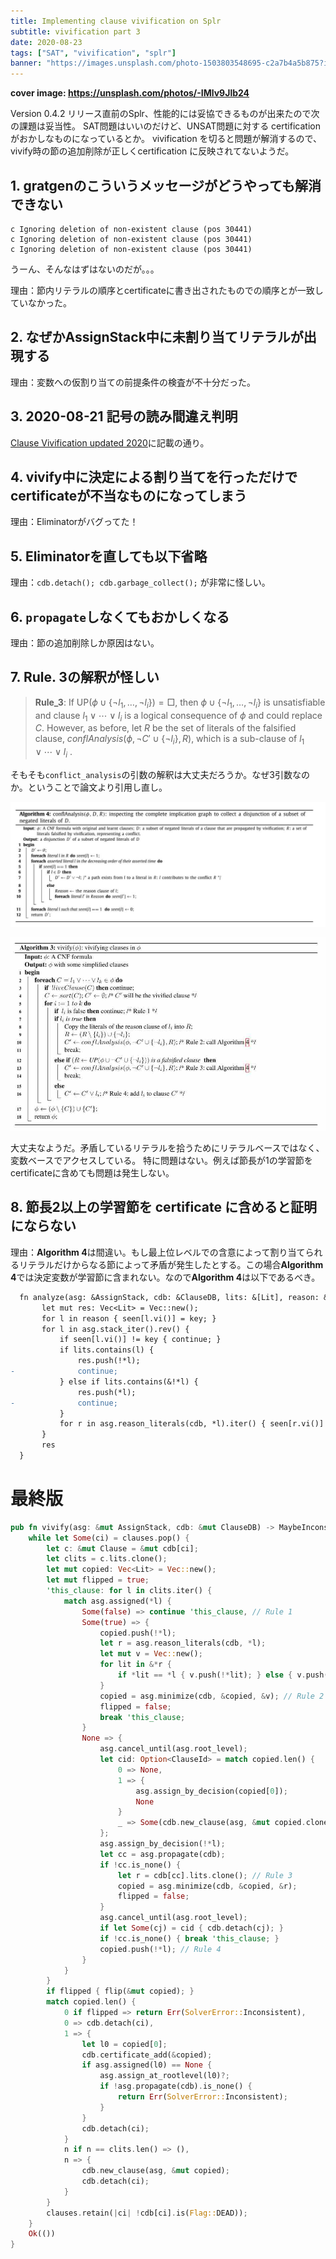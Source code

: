 ```yaml
---
title: Implementing clause vivification on Splr
subtitle: vivification part 3
date: 2020-08-23
tags: ["SAT", "vivification", "splr"]
banner: "https://images.unsplash.com/photo-1503803548695-c2a7b4a5b875?ixlib=rb-1.2.1&auto=format&fit=crop&w=1950&q=80"
---
```

**cover image: https://unsplash.com/photos/-IMlv9Jlb24**

Version 0.4.2 リリース直前のSplr、性能的には妥協できるものが出来たので次の課題は妥当性。
SAT問題はいいのだけど、UNSAT問題に対する certification がおかしなものになっているとか。
vivification を切ると問題が解消するので、vivify時の節の追加削除が正しくcertification に反映されてないようだ。

## 1. gratgenのこういうメッセージがどうやっても解消できない

```text
c Ignoring deletion of non-existent clause (pos 30441)
c Ignoring deletion of non-existent clause (pos 30441)
c Ignoring deletion of non-existent clause (pos 30441)
```

うーん、そんなはずはないのだが。。。

理由：節内リテラルの順序とcertificateに書き出されたものでの順序とが一致していなかった。

## 2. なぜかAssignStack中に未割り当てリテラルが出現する

理由：変数への仮割り当ての前提条件の検査が不十分だった。

## 3. 2020-08-21 記号の読み間違え判明

[Clause Vivification updated 2020](/2020/2020-07-05-vivification2/)に記載の通り。

## 4. vivify中に決定による割り当てを行っただけでcertificateが不当なものになってしまう

理由：Eliminatorがバグってた！

## 5. Eliminatorを直しても以下省略

理由：`cdb.detach(); cdb.garbage_collect();` が非常に怪しい。

## 6. `propagate`しなくてもおかしくなる

理由：節の追加削除しか原因はない。

## 7. Rule. 3の解釈が怪しい

> **Rule_3**: If $\text{UP}(\phi \cup \{\neg l_1, \ldots, \neg l_i \}) = \Box$, then $\phi \cup \{\neg l_1, \ldots, \neg l_i \}$ is unsatisfiable and clause $l_1 \vee \cdots \vee l_i$ is a logical consequence of $\phi$ and could replace $C$. However, as before, let $R$ be the set of literals of the falsified clause, $conflAnalysis(\phi, \neg C' \cup \{\neg l_i \}, R)$, which is a sub-clause of $l_1 \vee \cdots \vee l_i$ .

そもそも`conflict_analysis`の引数の解釈は大丈夫だろうか。なぜ3引数なのか。ということで論文より引用し直し。

![](/img/2020/08-19/Algorithm4_conflAnalysis.jpg)

![](/img/2020/07-05/vivi-algo3.jpg)

大丈夫なようだ。矛盾しているリテラルを拾うためにリテラルベースではなく、変数ベースでアクセスしている。
特に問題はない。例えば節長が1の学習節をcertificateに含めても問題は発生しない。

## 8. 節長2以上の学習節を certificate に含めると証明にならない

理由：**Algorithm 4**は間違い。もし最上位レベルでの含意によって割り当てられるリテラルだけからなる節によって矛盾が発生したとする。この場合**Algorithm 4**では決定変数が学習節に含まれない。なので**Algorithm 4**は以下であるべき。

```diff
  fn analyze(asg: &AssignStack, cdb: &ClauseDB, lits: &[Lit], reason: &[Lit], ...) -> Vec<Lit> {
       let mut res: Vec<Lit> = Vec::new();
       for l in reason { seen[l.vi()] = key; }
       for l in asg.stack_iter().rev() {
           if seen[l.vi()] != key { continue; }
           if lits.contains(l) {
               res.push(!*l);
-              continue;
           } else if lits.contains(&!*l) {
               res.push(*l);
-              continue;
           }
           for r in asg.reason_literals(cdb, *l).iter() { seen[r.vi()] = key; }
       }
       res
  }
```

# 最終版

```rust
pub fn vivify(asg: &mut AssignStack, cdb: &mut ClauseDB) -> MaybeInconsistent {
    while let Some(ci) = clauses.pop() {
        let c: &mut Clause = &mut cdb[ci];
        let clits = c.lits.clone();
        let mut copied: Vec<Lit> = Vec::new();
        let mut flipped = true;
        'this_clause: for l in clits.iter() {
            match asg.assigned(*l) {
                Some(false) => continue 'this_clause, // Rule 1
                Some(true) => {
                    copied.push(!*l);
                    let r = asg.reason_literals(cdb, *l);
                    let mut v = Vec::new();
                    for lit in &*r {
                        if *lit == *l { v.push(!*lit); } else { v.push(*lit); }
                    }
                    copied = asg.minimize(cdb, &copied, &v); // Rule 2
                    flipped = false;
                    break 'this_clause;
                }
                None => {
                    asg.cancel_until(asg.root_level);
                    let cid: Option<ClauseId> = match copied.len() {
                        0 => None,
                        1 => {
                            asg.assign_by_decision(copied[0]);
                            None
                        }
                        _ => Some(cdb.new_clause(asg, &mut copied.clone(), true, false)),
                    };
                    asg.assign_by_decision(!*l);
                    let cc = asg.propagate(cdb);
                    if !cc.is_none() {
                        let r = cdb[cc].lits.clone(); // Rule 3
                        copied = asg.minimize(cdb, &copied, &r);
                        flipped = false;
                    }
                    asg.cancel_until(asg.root_level);
                    if let Some(cj) = cid { cdb.detach(cj); }
                    if !cc.is_none() { break 'this_clause; }
                    copied.push(!*l); // Rule 4
                }
            }
        }
        if flipped { flip(&mut copied); }
        match copied.len() {
            0 if flipped => return Err(SolverError::Inconsistent),
            0 => cdb.detach(ci),
            1 => {
                let l0 = copied[0];
                cdb.certificate_add(&copied);
                if asg.assigned(l0) == None {
                    asg.assign_at_rootlevel(l0)?;
                    if !asg.propagate(cdb).is_none() {
                        return Err(SolverError::Inconsistent);
                    }
                }
                cdb.detach(ci);
            }
            n if n == clits.len() => (),
            n => {
                cdb.new_clause(asg, &mut copied);
                cdb.detach(ci);
            }
        }
        clauses.retain(|ci| !cdb[ci].is(Flag::DEAD));
    }
    Ok(())
}
```
